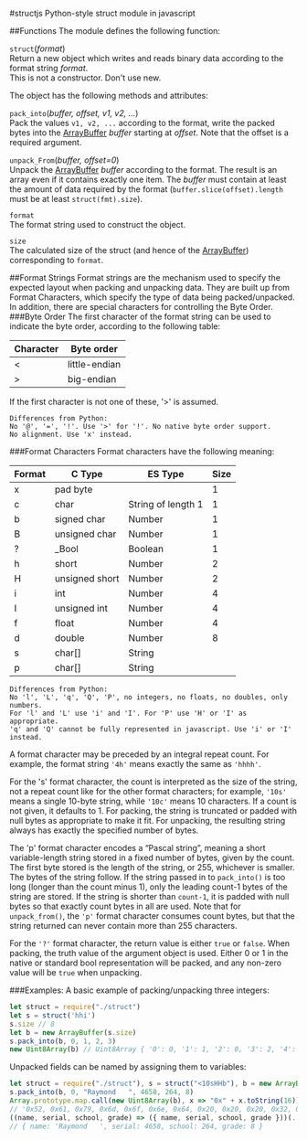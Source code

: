 #structjs
Python-style struct module in javascript

##Functions
The module defines the following function:

`struct`(*format*)  
Return a new object which writes and reads binary data according to the format string *format*.  
This is not a constructor. Don't use new.

The object has the following methods and attributes:

`pack_into`(*buffer, offset, v1, v2, ...*)  
Pack the values `v1, v2, ...` according to the format, write the packed bytes into the  [ ArrayBuffer](https://developer.mozilla.org/en-US/docs/Web/JavaScript/Reference/Global_Objects/ArrayBuffer) *buffer* starting at *offset*. Note that the offset is a required argument.

`unpack_From`(*buffer, offset=0*)  
Unpack the [ ArrayBuffer](https://developer.mozilla.org/en-US/docs/Web/JavaScript/Reference/Global_Objects/ArrayBuffer) *buffer* according to the format. The result is an array even if it contains exactly one item. The *buffer* must contain at least the amount of data required by the format (`buffer.slice(offset).length` must be at least `struct(fmt).size`).

`format`  
The format string used to construct the object.

`size`  
The calculated size of the struct (and hence of the [ArrayBuffer](https://developer.mozilla.org/en-US/docs/Web/JavaScript/Reference/Global_Objects/ArrayBuffer)) corresponding to `format`.

##Format Strings
Format strings are the mechanism used to specify the expected layout when packing and unpacking data. They are built up from Format Characters, which specify the type of data being packed/unpacked. In addition, there are special characters for controlling the Byte Order.
###Byte Order
The first character of the format string can be used to indicate the byte order, according to the following table:

| Character | Byte order    |
|-----------|---------------|
| <	        | little-endian	|
| >	        | big-endian    |
If the first character is not one of these, '>' is assumed.

```
Differences from Python:
No '@', '=', '!'. Use '>' for '!'. No native byte order support.
No alignment. Use 'x' instead.
```
###Format Characters
Format characters have the following meaning:

|Format|C Type     |ES Type |Size|
|---|--------------|--------|---|
| x |pad byte      |        | 1 |
| c |char          | String of length 1| 1 |
| b |signed char   | Number	| 1 |
| B |unsigned char | Number	| 1 |
| ? |_Bool         | Boolean| 1 |
| h |short         | Number	| 2 |
| H |unsigned short| Number	| 2 |
| i |int           | Number | 4 |
| I |unsigned int  | Number | 4 |
| f |float	       | Number | 4 |
| d |double        | Number | 8 |
| s |char[]        | String |   |
| p |char[]        | String |   |

```
Differences from Python:
No 'l', 'L', 'q', 'Q', 'P', no integers, no floats, no doubles, only numbers.
For 'l' and 'L' use 'i' and 'I'. For 'P' use 'H' or 'I' as appropriate.
'q' and 'Q' cannot be fully represented in javascript. Use 'i' or 'I' instead.
```
A format character may be preceded by an integral repeat count. For example, the format string `'4h'` means exactly the same as `'hhhh'`.

For the 's' format character, the count is interpreted as the size of the string, not a repeat count like for the other format characters; for example, `'10s'` means a single 10-byte string, while `'10c'` means 10 characters. If a count is not given, it defaults to 1. For packing, the string is truncated or padded with null bytes as appropriate to make it fit. For unpacking, the resulting string always has exactly the specified number of bytes.

The 'p' format character encodes a “Pascal string”, meaning a short variable-length string stored in a fixed number of bytes, given by the count. The first byte stored is the length of the string, or 255, whichever is smaller. The bytes of the string follow. If the string passed in to `pack_into()` is too long (longer than the count minus 1), only the leading count-1 bytes of the string are stored. If the string is shorter than `count-1`, it is padded with null bytes so that exactly count bytes in all are used. Note that for `unpack_from()`, the `'p'` format character consumes count bytes, but that the string returned can never contain more than 255 characters.

For the `'?'` format character, the return value is either `true` or `false`. When packing, the truth value of the argument object is used. Either 0 or 1 in the native or standard bool representation will be packed, and any non-zero value will be `true` when unpacking.

###Examples:
A basic example of packing/unpacking three integers:
```javascript
let struct = require("./struct")
let s = struct('hhi')
s.size // 8
let b = new ArrayBuffer(s.size)
s.pack_into(b, 0, 1, 2, 3)
new Uint8Array(b) // Uint8Array { '0': 0, '1': 1, '2': 0, '3': 2, '4': 0, '5': 0, '6': 0, '7': 3 }
```
Unpacked fields can be named by assigning them to variables:
```javascript
let struct = require("./struct"), s = struct("<10sHHb"), b = new ArrayBuffer(s.size)
s.pack_into(b, 0, "Raymond   ", 4658, 264, 8)
Array.prototype.map.call(new Uint8Array(b), x => "0x" + x.toString(16)).join(", ")
// '0x52, 0x61, 0x79, 0x6d, 0x6f, 0x6e, 0x64, 0x20, 0x20, 0x20, 0x32, 0x12, 0x8, 0x1, 0x8'
((name, serial, school, grade) => ({ name, serial, school, grade }))(...s.unpack_from(b))
// { name: 'Raymond   ', serial: 4658, school: 264, grade: 8 }
```
